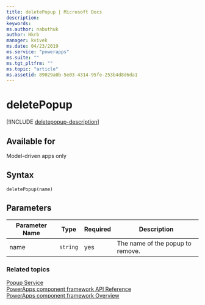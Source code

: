 ```yaml
---
title: deletePopup | Microsoft Docs
description: 
keywords:
ms.author: nabuthuk
author: Nkrb
manager: kvivek
ms.date: 04/23/2019
ms.service: "powerapps"
ms.suite: ""
ms.tgt_pltfrm: ""
ms.topic: "article"
ms.assetid: 89029a0b-5e03-4314-95fe-253b4d8d6da1
---
```


# deletePopup

[!INCLUDE [deletepopup-description](includes/deletepopup-description.md)]

## Available for 

Model-driven apps only

## Syntax

`deletePopup(name)`

## Parameters

| Parameter Name|Type|Required|Description|
| ------------- |----|--------|-----------|
|name|`string`|yes|The name of the popup to remove.|


### Related topics

[Popup Service](../popupservice.md)<br/>
[PowerApps component framework API Reference](../../reference/index.md)<br/>
[PowerApps component framework Overview](../../overview.md)